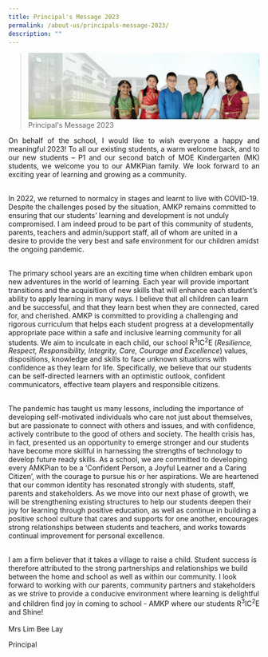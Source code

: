 ```yaml
---
title: Principal's Message 2023
permalink: /about-us/principals-message-2023/
description: ""
---
```


> ![](/images/About%20Us/banner2-with%20bg.jpg)
>Principal's Message 2023

<p align="justify">On behalf of the school, I would like to wish everyone a happy and meaningful 2023! To all our existing students, a warm welcome back, and to our new students – P1 and our second batch of MOE Kindergarten (MK) students, we welcome you to our AMKPian family. We look forward to an exciting year of learning and growing as a community. <br><br>

In 2022, we returned to normalcy in stages and learnt to live with COVID-19. Despite the challenges posed by the situation, AMKP remains committed to ensuring that our students’ learning and development is not unduly compromised. I am indeed proud to be part of this community of students, parents, teachers and admin/support staff, all of whom are united in a desire to provide the very best and safe environment for our children amidst the ongoing pandemic. <br><br>

The primary school years are an exciting time when children embark upon new adventures in the world of learning.  Each year will provide important transitions and the acquisition of new skills that will enhance each student’s ability to apply learning in many ways.  I believe that all children can learn and be successful, and that they learn best when they are connected, cared for, and cherished. AMKP is committed to providing a challenging and rigorous curriculum that helps each student progress at a developmentally appropriate pace within a safe and inclusive learning community for all students.  We aim to inculcate in each child, our school R<sup>3</sup>IC<sup>2</sup>E (<i>Resilience, Respect, Responsibility, Integrity, Care, Courage and Excellence</i>) values, dispositions, knowledge and skills to face unknown situations with confidence as they learn for life. Specifically, we believe that our students can be self-directed learners with an optimistic outlook, confident communicators, effective team players and responsible citizens.<br><br>

The pandemic has taught us many lessons, including the importance of developing self-motivated individuals who care not just about themselves, but are passionate to connect with others and issues, and with confidence, actively contribute to the good of others and society. The health crisis has, in fact, presented us an opportunity to emerge stronger and our students have become more skillful in harnessing the strengths of technology to develop future ready skills. As a school, we are committed to developing every AMKPian to be a ‘Confident Person, a Joyful Learner and a Caring Citizen’, with the courage to pursue his or her aspirations. We are heartened that our common identity has resonated strongly with students, staff, parents and stakeholders. As we move into our next phase of growth, we will be strengthening existing structures to help our students deepen their joy for learning through positive education, as well as continue in building a positive school culture that cares and supports for one another, encourages strong relationships between students and teachers, and works towards continual improvement for personal excellence.  <br><br>

I am a firm believer that it takes a village to raise a child. Student success is therefore attributed to the strong partnerships and relationships we build between the home and school as well as within our community. I look forward to working with our parents, community partners and stakeholders as we strive to provide a conducive environment where learning is delightful and children find joy in coming to school - AMKP where our students R<sup>3</sup>IC<sup>2</sup>E and Shine!
<br><br>
Mrs Lim Bee Lay<br>


Principal
